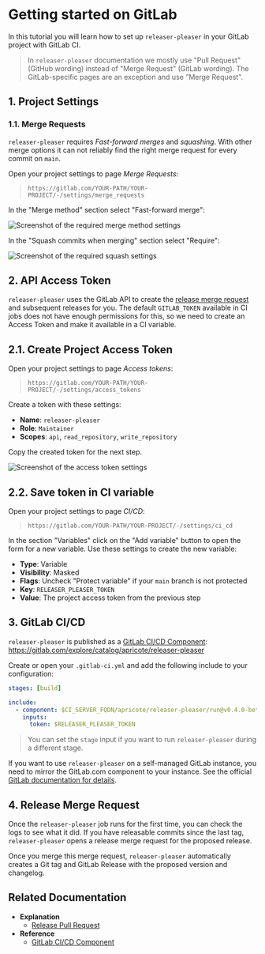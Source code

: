 # Getting started on GitLab

In this tutorial you will learn how to set up `releaser-pleaser` in your GitLab project with GitLab CI.

> In `releaser-pleaser` documentation we mostly use "Pull Request" (GitHub wording) instead of "Merge Request" (GitLab wording). The GitLab-specific pages are an exception and use "Merge Request".

## 1. Project Settings

### 1.1. Merge Requests

`releaser-pleaser` requires _Fast-forward merges_ and _squashing_. With other merge options it can not reliably find the right merge request for every commit on `main`.

Open your project settings to page _Merge Requests_:

> `https://gitlab.com/YOUR-PATH/YOUR-PROJECT/-/settings/merge_requests`

In the "Merge method" section select "Fast-forward merge":

![Screenshot of the required merge method settings](./gitlab-settings-merge-method.png)

In the "Squash commits when merging" section select "Require":

![Screenshot of the required squash settings](./gitlab-settings-squash.png)

## 2. API Access Token

`releaser-pleaser` uses the GitLab API to create the [release merge request](../explanation/release-pr.md) and subsequent releases for you. The default `GITLAB_TOKEN` available in CI jobs does not have enough permissions for this, so we need to create an Access Token and make it available in a CI variable.

## 2.1. Create Project Access Token

Open your project settings to page _Access tokens_:

> `https://gitlab.com/YOUR-PATH/YOUR-PROJECT/-/settings/access_tokens`

Create a token with these settings:

- **Name**: `releaser-pleaser`
- **Role**: `Maintainer`
- **Scopes**: `api`, `read_repository`, `write_repository`

Copy the created token for the next step.

![Screenshot of the access token settings](./gitlab-access-token.png)

## 2.2. Save token in CI variable

Open your project settings to page _CI/CD_:

> `https://gitlab.com/YOUR-PATH/YOUR-PROJECT/-/settings/ci_cd`

In the section "Variables" click on the "Add variable" button to open the form for a new variable. Use these settings to create the new variable:

- **Type**: Variable
- **Visibility**: Masked
- **Flags**: Uncheck "Protect variable" if your `main` branch is not protected
- **Key**: `RELEASER_PLEASER_TOKEN`
- **Value**: The project access token from the previous step

## 3. GitLab CI/CD

`releaser-pleaser` is published as a [GitLab CI/CD Component](https://docs.gitlab.com/ee/ci/components/): https://gitlab.com/explore/catalog/apricote/releaser-pleaser

Create or open your `.gitlab-ci.yml` and add the following include to your configuration:

```yaml
stages: [build]

include:
  - component: $CI_SERVER_FQDN/apricote/releaser-pleaser/run@v0.4.0-beta.1
    inputs:
      token: $RELEASER_PLEASER_TOKEN
```

> You can set the `stage` input if you want to run `releaser-pleaser` during a different stage.

<div class="warning">

If you want to use `releaser-pleaser` on a self-managed GitLab instance, you need to mirror the GitLab.com component to your instance. See the official [GitLab documentation for details](https://docs.gitlab.com/ee/ci/components/#use-a-gitlabcom-component-in-a-self-managed-instance). 

</div>

## 4. Release Merge Request

Once the `releaser-pleaser` job runs for the first time, you can check the logs to see what it did.
If you have releasable commits since the last tag, `releaser-pleaser` opens a release merge request for the proposed release.

Once you merge this merge request, `releaser-pleaser` automatically creates a Git tag and GitLab Release with the proposed version and changelog.

## Related Documentation

- **Explanation**
  - [Release Pull Request](../explanation/release-pr.md)
- **Reference**
  - [GitLab CI/CD Component](../reference/gitlab-cicd-component.md)
